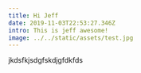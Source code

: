 ```yaml
---
title: Hi Jeff
date: 2019-11-03T22:53:27.346Z
intro: This is jeff awesome!
image: ../../static/assets/test.jpg
---
```


jkdsfkjsdgfskdjgfdkfds
